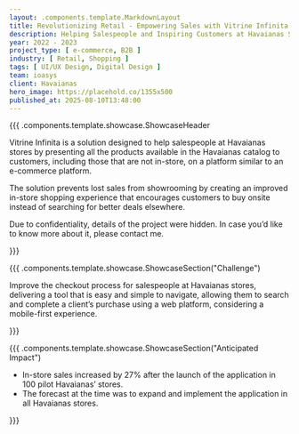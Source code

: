 ```yaml
---
layout: .components.template.MarkdownLayout
title: Revolutionizing Retail - Empowering Sales with Vitrine Infinita
description: Helping Salespeople and Inspiring Customers at Havaianas Stores
year: 2022 - 2023
project_type: [ e-commerce, B2B ]
industry: [ Retail, Shopping ]
tags: [ UI/UX Design, Digital Design ]
team: ioasys
client: Havaianas
hero_image: https://placehold.co/1355x500
published_at: 2025-08-10T13:48:00
---
```


{{{ .components.template.showcase.ShowcaseHeader

Vitrine Infinita is a solution designed to help salespeople at Havaianas stores by presenting all the products available
in the Havaianas catalog to customers, including those that are not in-store, on a platform similar to an e-commerce
platform.

The solution prevents lost sales from showrooming by creating an improved in-store shopping experience that encourages
customers to buy onsite instead of searching for better deals elsewhere.

Due to confidentiality, details of the project were hidden. In case you’d like to know more about it, please contact me.

}}}

{{{ .components.template.showcase.ShowcaseSection("Challenge")

Improve the checkout process for salespeople at Havaianas stores, delivering a tool that is easy and simple to navigate,
allowing them to search and complete a client’s purchase using a web platform, considering a mobile-first experience.

}}}

{{{ .components.template.showcase.ShowcaseSection("Anticipated Impact")

- In-store sales increased by 27% after the launch of the application in 100 pilot Havaianas’ stores.
- The forecast at the time was to expand and implement the application in all Havaianas stores.

}}}
